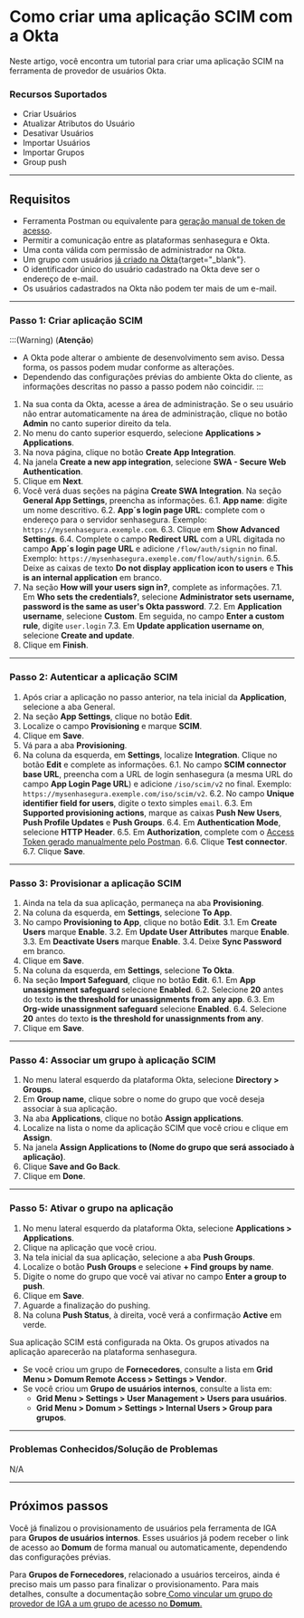 # Como criar uma aplicação SCIM com a Okta

Neste artigo, você encontra um tutorial para criar uma aplicação SCIM na ferramenta de provedor de usuários Okta.

### Recursos Suportados

- Criar Usuários
- Atualizar Atributos do Usuário
- Desativar Usuários
- Importar Usuários
- Importar Grupos 
- Group push

* * *
## Requisitos

* Ferramenta Postman ou equivalente para [geração manual de token de acesso](/v3-33/docs/pt/administration-how-to-manually-create-an-activation-token).
* Permitir a comunicação entre as plataformas senhasegura e Okta.
* Uma conta válida com permissão de administrador na Okta.
* Um grupo com usuários [já criado na Okta](https://help.okta.com/asa/en-us/Content/Topics/Adv_Server_Access/docs/setup/create-a-group.htm#:~:text=Open%20the%20Advanced%20Server%20Access%20dashboard.%20Click%20Groups.,the%20group.%20See%20Team%20roles.%20Click%20Create%20Group.){target="_blank"}.
* O identificador único do usuário cadastrado na Okta deve ser o endereço de e-mail.
* Os usuários cadastrados na Okta não podem ter mais de um e-mail. 

* * *
### Passo 1: Criar aplicação SCIM
:::(Warning) (**Atenção**)
* A Okta pode alterar o ambiente de desenvolvimento sem aviso. Dessa forma, os passos podem mudar conforme as alterações.
* Dependendo das configurações prévias do ambiente Okta do cliente, as informações descritas no passo a passo podem não coincidir.
:::

1. Na sua conta da Okta, acesse a área de administração. Se o seu usuário não entrar automaticamente na área de administração, clique no botão **Admin** no canto superior direito da tela.
5. No menu do canto superior esquerdo, selecione **Applications > Applications**.
6. Na nova página, clique no botão **Create App Integration**.
7. Na janela **Create a new app integration**, selecione **SWA - Secure Web Authentication**.
8. Clique em **Next**. 
9. Você verá duas seções na página **Create SWA Integration**. Na seção **General App Settings**, preencha as informações.
    6.1. **App name**: digite um nome descritivo.
    6.2. **App´s login page URL**: complete com o endereço para o servidor senhasegura. Exemplo: ```https://mysenhasegura.exemple.com```.
    6.3. Clique em **Show Advanced Settings**.
    6.4. Complete o campo **Redirect URL** com a URL digitada no campo **App´s login page URL** e adicione ```/flow/auth/signin``` no final. Exemplo:  ```https://mysenhasegura.exemple.com/flow/auth/signin```.
    6.5. Deixe as caixas de texto **Do not display application icon to users** e **This is an internal application** em branco.
10. Na seção **How will your users sign in?**, complete as informações.
    7.1. Em **Who sets the credentials?**, selecione **Administrator sets username, password is the same as user's Okta password**.
    7.2. Em **Application username**, selecione **Custom**. Em seguida, no campo **Enter a custom rule**, digite ```user.login```
    7.3. Em **Update application username on**, selecione **Create and update**.
11. Clique em **Finish**.
***

### Passo 2: Autenticar a aplicação SCIM

1. Após criar a aplicação no passo anterior, na tela inicial da **Application**, selecione a aba General.
2. Na seção **App Settings**, clique no botão **Edit**.
3. Localize o campo **Provisioning** e marque **SCIM**.
4. Clique em **Save**. 
5. Vá para a aba **Provisioning**.
6. Na coluna da esquerda, em **Settings**, localize **Integration**. Clique no botão **Edit** e complete as informações.
    6.1. No campo **SCIM connector base URL**, preencha com a URL de login senhasegura (a mesma URL do campo **App Login Page URL**) e adicione ```/iso/scim/v2``` no final.  Exemplo: ```https://mysenhasegura.exemple.com/iso/scim/v2```.
    6.2. No campo **Unique identifier field for users**, digite o texto simples ```email```.
    6.3. Em **Supported provisioning actions**, marque as caixas **Push New Users**, **Push Profile Updates** e **Push Groups**.
    6.4. Em **Authentication Mode**, selecione **HTTP Header**.
    6.5. Em **Authorization**, complete com o [Access Token gerado manualmente pelo Postman](/v3-33/docs/pt/administration-how-to-manually-create-an-activation-token).
    6.6. Clique **Test connector**.
    6.7. Clique **Save**.
***

### Passo 3: Provisionar a aplicação SCIM

1. Ainda na tela da sua aplicação, permaneça na aba **Provisioning**.
2. Na coluna da esquerda, em **Settings**, selecione **To App**.
3. No campo **Provisioning to App**, clique no botão **Edit**.
    3.1. Em **Create Users** marque **Enable**.
    3.2. Em **Update User Attributes** marque **Enable**.
    3.3. Em **Deactivate Users** marque **Enable**.
    3.4. Deixe **Sync Password** em branco.
4. Clique em **Save**.
5. Na coluna da esquerda, em **Settings**, selecione **To Okta**.
6. Na seção **Import Safeguard**, clique no botão **Edit**.
    6.1. Em **App unassignment safeguard** selecione **Enabled**.
    6.2. Selecione **20** antes do texto **is the threshold for unassignments from any app**.
    6.3. Em **Org-wide unassignment safeguard** selecione **Enabled**.
    6.4. Selecione **20** antes do texto **is the threshold for unassignments from any**.
7. Clique em **Save**.
***

### Passo 4: Associar um grupo à aplicação SCIM

1. No menu lateral esquerdo da plataforma Okta, selecione **Directory > Groups**.
2. Em **Group name**, clique sobre o nome do grupo que você deseja associar à sua aplicação.
3. Na aba **Applications**, clique no botão **Assign applications**.
4. Localize na lista o nome da aplicação SCIM que você criou e clique em **Assign**.
5. Na janela **Assign Applications to (Nome do grupo que será associado à aplicação)**.
6. Clique **Save and Go Back**.
7. Clique em **Done**.
***

### Passo 5: Ativar o grupo na aplicação

1. No menu lateral esquerdo da plataforma Okta, selecione **Applications > Applications**.
2. Clique na aplicação que você criou.
3. Na tela inicial da sua aplicação, selecione a aba **Push Groups**.
4. Localize o botão **Push Groups** e selecione **+ Find groups by name**.
5. Digite o nome do grupo que você vai ativar no campo **Enter a group to push**.
6. Clique em **Save**.
7. Aguarde a finalização do pushing.
8. Na coluna **Push Status**, à direita, você verá a confirmação **Active** em verde.

Sua aplicação SCIM está configurada na Okta. Os grupos ativados na aplicação aparecerão na plataforma senhasegura.

* Se você criou um grupo de **Fornecedores**, consulte a lista em **Grid Menu > Domum Remote Access > Settings > Vendor**.
* Se você criou um **Grupo de usuários internos**, consulte a lista em: 
    * **Grid Menu > Settings > User Management > Users para usuários**.
    * **Grid Menu > Domum > Settings > Internal Users > Group para grupos**.

* * *

### Problemas Conhecidos/Solução de Problemas
N/A

* * *
## Próximos passos

Você já finalizou o provisionamento de usuários pela ferramenta de IGA para **Grupos de usuários internos**. Esses usuários já podem receber o link de acesso ao **Domum** de forma manual ou automaticamente, dependendo das configurações prévias.

Para **Grupos de Fornecedores**, relacionado a usuários terceiros, ainda é preciso mais um passo para finalizar o provisionamento. Para mais detalhes, consulte a documentação sobre[ Como vincular um grupo do provedor de IGA a um grupo de acesso no **Domum**.](/v3-33/docs/pt/administration-how-to-link-an-iga-provider-group-to-an-access-group-in-domum)
